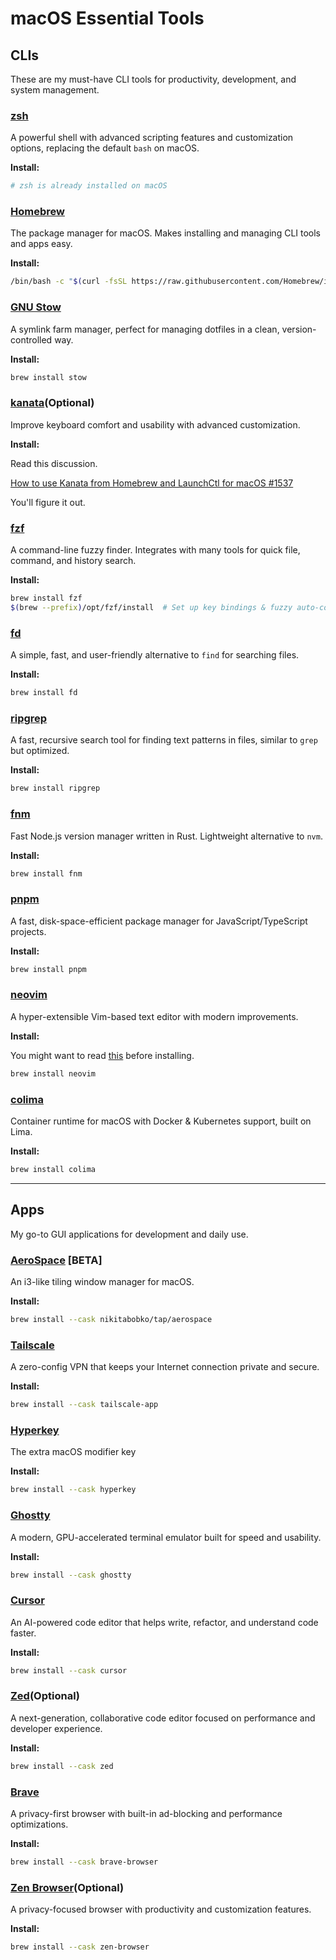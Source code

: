 # macOS Essential Tools

## CLIs

These are my must-have CLI tools for productivity, development, and system management.

### [zsh](https://zsh.sourceforge.io/)

A powerful shell with advanced scripting features and customization options, replacing the default `bash` on macOS.

**Install:**

```bash
# zsh is already installed on macOS
```

### [Homebrew](https://brew.sh/)

The package manager for macOS. Makes installing and managing CLI tools and apps easy.

**Install:**

```bash
/bin/bash -c "$(curl -fsSL https://raw.githubusercontent.com/Homebrew/install/HEAD/install.sh)"
```

### [GNU Stow](https://www.gnu.org/software/stow/)

A symlink farm manager, perfect for managing dotfiles in a clean, version-controlled way.

**Install:**

```bash
brew install stow
```

### [kanata](https://github.com/jtroo/kanata)(Optional)

Improve keyboard comfort and usability with advanced customization.

**Install:**

Read this discussion.

[How to use Kanata from Homebrew and LaunchCtl for macOS #1537](https://github.com/jtroo/kanata/discussions/1537)

You'll figure it out.

### [fzf](https://github.com/junegunn/fzf)

A command-line fuzzy finder. Integrates with many tools for quick file, command, and history search.

**Install:**

```bash
brew install fzf
$(brew --prefix)/opt/fzf/install  # Set up key bindings & fuzzy auto-completion
```

### [fd](https://github.com/sharkdp/fd)

A simple, fast, and user-friendly alternative to `find` for searching files.

**Install:**

```bash
brew install fd
```

### [ripgrep](https://github.com/BurntSushi/ripgrep)

A fast, recursive search tool for finding text patterns in files, similar to `grep` but optimized.

**Install:**

```bash
brew install ripgrep
```

### [fnm](https://github.com/Schniz/fnm)

Fast Node.js version manager written in Rust. Lightweight alternative to `nvm`.

**Install:**

```bash
brew install fnm
```

### [pnpm](https://pnpm.io/)

A fast, disk-space-efficient package manager for JavaScript/TypeScript projects.

**Install:**

```bash
brew install pnpm
```

### [neovim](https://neovim.io/)

A hyper-extensible Vim-based text editor with modern improvements.

**Install:**

You might want to read [this](https://github.com/nvim-lua/kickstart.nvim) before installing.

```bash
brew install neovim
```

### [colima](https://github.com/abiosoft/colima)

Container runtime for macOS with Docker & Kubernetes support, built on Lima.

**Install:**

```bash
brew install colima
```

---

## Apps

My go-to GUI applications for development and daily use.

### [AeroSpace](https://github.com/nikitabobko/AeroSpace) [BETA]

An i3-like tiling window manager for macOS.

**Install:**

```bash
brew install --cask nikitabobko/tap/aerospace
```

### [Tailscale](https://tailscale.com/)

A zero-config VPN that keeps your Internet connection private and secure.

**Install:**

```bash
brew install --cask tailscale-app
```

### [Hyperkey](https://hyperkey.app)

The extra macOS modifier key

**Install:**

```bash
brew install --cask hyperkey
```

### [Ghostty](https://ghostty.org/)

A modern, GPU-accelerated terminal emulator built for speed and usability.

**Install:**

```bash
brew install --cask ghostty
```

### [Cursor](https://cursor.com/)

An AI-powered code editor that helps write, refactor, and understand code faster.

**Install:**

```bash
brew install --cask cursor
```

### [Zed](https://zed.dev/)(Optional)

A next-generation, collaborative code editor focused on performance and developer experience.

**Install:**

```bash
brew install --cask zed
```

### [Brave](https://brave.com/)

A privacy-first browser with built-in ad-blocking and performance optimizations.

**Install:**

```bash
brew install --cask brave-browser
```

### [Zen Browser](https://zen-browser.app/)(Optional)

A privacy-focused browser with productivity and customization features.

**Install:**

```bash
brew install --cask zen-browser
```
